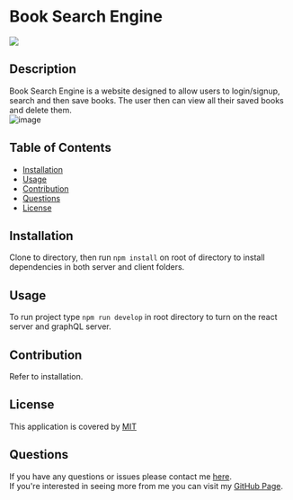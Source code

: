   # Book Search Engine
  ![](https://img.shields.io/badge/License-MIT-blue)

  ## Description
  Book Search Engine is a website designed to allow users to login/signup, search and then save books. The user then can view all their saved books and delete them. <br>
  ![image](https://user-images.githubusercontent.com/93367297/185729339-d964b77d-14e9-4401-a212-832937402500.png)


  ## Table of Contents
  * [Installation](#installation)
  * [Usage](#usage)
  * [Contribution](#contribution)
  * [Questions](#questions)
  * [License](#license)
  
  ## Installation
  Clone to directory, then run `npm install` on root of directory to install dependencies in both server and client folders.
  
  ## Usage
  To run project type `npm run develop` in root directory to turn on the react server and graphQL server.

  ## Contribution
  Refer to installation.
  
  ## License 
  This application is covered by [MIT](https://choosealicense.com/licenses/mit/)
  

  ## Questions
  If you have any questions or issues please contact me [here](mailto:andrewfaugno825@gmail.com). </br>
  If you're interested in seeing more from me you can visit my [GitHub Page](http://github.com/AndrewFaugno).
